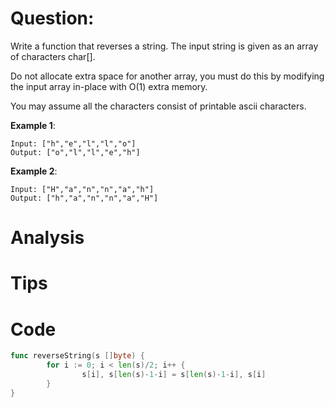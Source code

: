 # Question:

Write a function that reverses a string. The input string is given as an array of characters char[].

Do not allocate extra space for another array, you must do this by modifying the input array in-place with O(1) extra memory.

You may assume all the characters consist of printable ascii characters.

**Example 1**:
```
Input: ["h","e","l","l","o"]
Output: ["o","l","l","e","h"]
```

**Example 2**:
```
Input: ["H","a","n","n","a","h"]
Output: ["h","a","n","n","a","H"]
```

# Analysis

# Tips

# Code
```go
func reverseString(s []byte) {
        for i := 0; i < len(s)/2; i++ {
                s[i], s[len(s)-1-i] = s[len(s)-1-i], s[i]
        }
}
```

